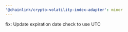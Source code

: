 ```yaml
---
'@chainlink/crypto-volatility-index-adapter': minor
---
```


fix: Update expiration date check to use UTC
